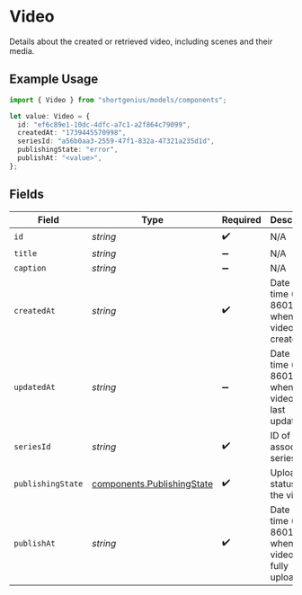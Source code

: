 # Video

Details about the created or retrieved video, including scenes and their media.

## Example Usage

```typescript
import { Video } from "shortgenius/models/components";

let value: Video = {
  id: "ef6c89e1-10dc-4dfc-a7c1-a2f864c79099",
  createdAt: "1739445570998",
  seriesId: "a56b0aa3-2559-47f1-832a-47321a235d1d",
  publishingState: "error",
  publishAt: "<value>",
};
```

## Fields

| Field                                                                    | Type                                                                     | Required                                                                 | Description                                                              |
| ------------------------------------------------------------------------ | ------------------------------------------------------------------------ | ------------------------------------------------------------------------ | ------------------------------------------------------------------------ |
| `id`                                                                     | *string*                                                                 | :heavy_check_mark:                                                       | N/A                                                                      |
| `title`                                                                  | *string*                                                                 | :heavy_minus_sign:                                                       | N/A                                                                      |
| `caption`                                                                | *string*                                                                 | :heavy_minus_sign:                                                       | N/A                                                                      |
| `createdAt`                                                              | *string*                                                                 | :heavy_check_mark:                                                       | Date and time (ISO 8601) when the video was created.                     |
| `updatedAt`                                                              | *string*                                                                 | :heavy_minus_sign:                                                       | Date and time (ISO 8601) when the video was last updated.                |
| `seriesId`                                                               | *string*                                                                 | :heavy_check_mark:                                                       | ID of the associated series.                                             |
| `publishingState`                                                        | [components.PublishingState](../../models/components/publishingstate.md) | :heavy_check_mark:                                                       | Upload status of the video.                                              |
| `publishAt`                                                              | *string*                                                                 | :heavy_check_mark:                                                       | Date and time (ISO 8601) when the video was fully uploaded.              |